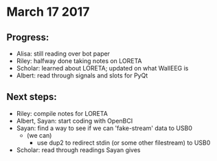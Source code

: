 # March 17 2017

## Progress:
  - Alisa: still reading over bot paper
  - Riley: halfway done taking notes on LORETA
  - Scholar: learned about LORETA; updated on what WallEEG is
  - Albert: read through signals and slots for PyQt
  
 ## Next steps:
  - Riley: compile notes for LORETA
  - Albert, Sayan: start coding with OpenBCI
  - Sayan: find a way to see if we can 'fake-stream' data to USB0
    - (we can)
      - use dup2 to redirect stdin (or some other filestream) to USB0
  - Scholar: read through readings Sayan gives  
